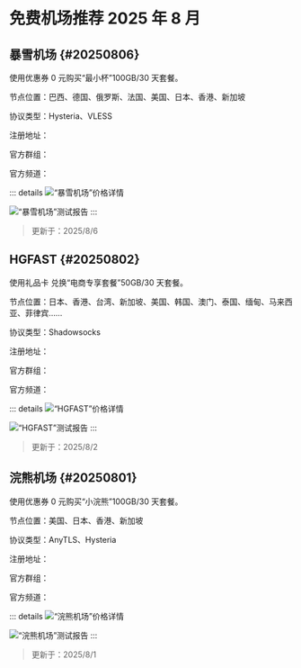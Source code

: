 # 免费机场推荐 2025 年 8 月

<!--@include: ../doc-top.md-->

## 暴雪机场 <Badge type="info" text="试用机场" /> {#20250806}

使用优惠券 <Tooltip code="bxjc666" /> 0 元购买“最小杯”100GB️/30 天套餐。

节点位置：巴西、德国、俄罗斯、法国、美国、日本、香港、新加坡

协议类型：Hysteria、VLESS

<p>注册地址：<Link href="https://nj.bxvpn.xyz/#/register?code=emLL3nxh" /></p>
<p>官方群组：<Link href="https://t.me/baoxuejichang" /></p>
<p>官方频道：<Link href="https://t.me/baoxuejichangpd" /></p>

::: details
<Img
    src="/images/vpn/2025/08/20250806164918.webp"
    alt="“暴雪机场”价格详情"
/>
<p></p>
<Img
    src="/images/vpn/2025/08/20250806164918.png.webp"
    alt="“暴雪机场”测试报告"
/>
:::

> 更新于：2025/8/6

## HGFAST <Badge type="info" text="试用机场" /> {#20250802}

使用礼品卡 <Tooltip code="tgpy" /> 兑换“电商专享套餐”50GB️/30 天套餐。

节点位置：日本、香港、台湾、新加坡、美国、韩国、澳门、泰国、缅甸、马来西亚、菲律宾……

协议类型：Shadowsocks

<p>注册地址：<Link href="https://nice.hgfastapp.com/register?code=XDZvIe1R" /></p>
<p>官方群组：<Link href="https://t.me/hgfastvpn888" /></p>
<p>官方频道：<Link href="https://t.me/hgfast888" /></p>

::: details
<Img
    src="/images/vpn/2025/08/20250802191549.webp"
    alt="“HGFAST”价格详情"
/>
<p></p>
<Img
    src="/images/vpn/2025/08/20250802191549.webp"
    alt="“HGFAST”测试报告"
/>
:::

> 更新于：2025/8/2

## 浣熊机场 <Badge type="info" text="试用机场" /> {#20250801}

使用优惠券 <Tooltip code="小浣熊" /> 0 元购买“小浣熊”100GB️/30 天套餐。

节点位置：美国、日本、香港、新加坡

协议类型：AnyTLS、Hysteria

<p>注册地址：<Link href="https://huanxiong.buzz/#/register?code=cPLHRLez" /></p>
<p>官方群组：<Link href="https://t.me/huanxiongjichangchat" /></p>
<p>官方频道：<Link href="https://t.me/huanxiongjichang" /></p>

::: details
<Img
    src="/images/vpn/2025/08/20250801145830.webp"
    alt="“浣熊机场”价格详情"
/>
<p></p>
<Img
    src="/images/vpn/2025/08/20250801145830.jpg.webp"
    alt="“浣熊机场”测试报告"
/>
:::

> 更新于：2025/8/1

<!--@include: ../doc-bottom.md-->